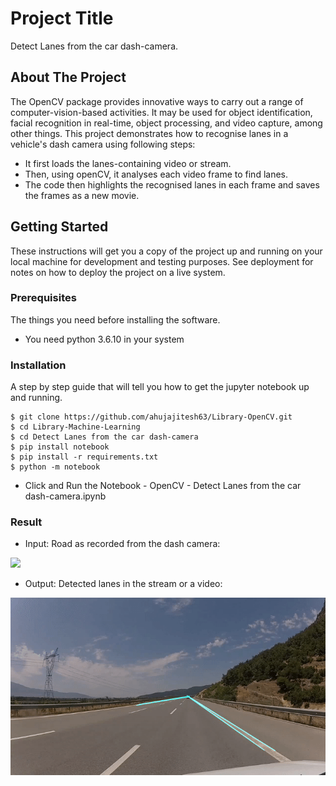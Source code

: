 # Project Title

Detect Lanes from the car dash-camera.

## About The Project

The OpenCV package provides innovative ways to carry out a range of computer-vision-based activities. It may be used for object identification, facial recognition in real-time, object processing, and video capture, among other things.
This project demonstrates how to recognise lanes in a vehicle's dash camera using following steps:
* It first loads the lanes-containing video or stream. 
* Then, using openCV, it analyses each video frame to find lanes. 
* The code then highlights the recognised lanes in each frame and saves the frames as a new movie.

## Getting Started

These instructions will get you a copy of the project up and running on your local machine for development and testing purposes. 
See deployment for notes on how to deploy the project on a live system.

### Prerequisites

The things you need before installing the software.

* You need python 3.6.10 in your system

### Installation

A step by step guide that will tell you how to get the jupyter notebook up and running.

```
$ git clone https://github.com/ahujajitesh63/Library-OpenCV.git
$ cd Library-Machine-Learning
$ cd Detect Lanes from the car dash-camera
$ pip install notebook
$ pip install -r requirements.txt
$ python -m notebook
```
* Click and Run the Notebook - OpenCV - Detect Lanes from the car dash-camera.ipynb

### Result
* Input: Road as recorded from the dash camera:

![](https://github.com/ahujajitesh63/Library-OpenCV/blob/main/Detect%20Lanes%20from%20the%20car%20dash-camera/Road%20-%201101.gif)

* Output: Detected lanes in the stream or a video:

![](https://github.com/ahujajitesh63/Library-OpenCV/blob/main/Detect%20Lanes%20from%20the%20car%20dash-camera/LanesDetected.gif)

